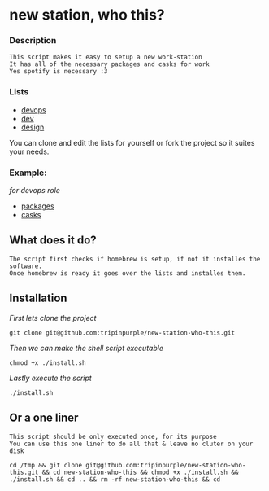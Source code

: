 # new station, who this?

### Description

	This script makes it easy to setup a new work-station
	It has all of the necessary packages and casks for work
	Yes spotify is necessary :3

### Lists

- [devops](lists/devops)
- [dev](lists/dev)
- [design](lists/design)

You can clone and edit the lists for yourself or fork the project so it suites your needs.

### Example:
<i>for devops role</i>

- [packages](lists/devops/packages.txt)<br>
- [casks](lists/devops/casks.txt)

## What does it do?

	The script first checks if homebrew is setup, if not it installes the software.
	Once homebrew is ready it goes over the lists and installes them.

## Installation

<i>First lets clone the project</i>
```
git clone git@github.com:tripinpurple/new-station-who-this.git
```

<i>Then we can make the shell script executable</i>
```
chmod +x ./install.sh
```

<i>Lastly execute the script</i>
```
./install.sh
```

## Or a one liner
	This script should be only executed once, for its purpose
	You can use this one liner to do all that & leave no cluter on your disk
```
cd /tmp && git clone git@github.com:tripinpurple/new-station-who-this.git && cd new-station-who-this && chmod +x ./install.sh && ./install.sh && cd .. && rm -rf new-station-who-this && cd
```
